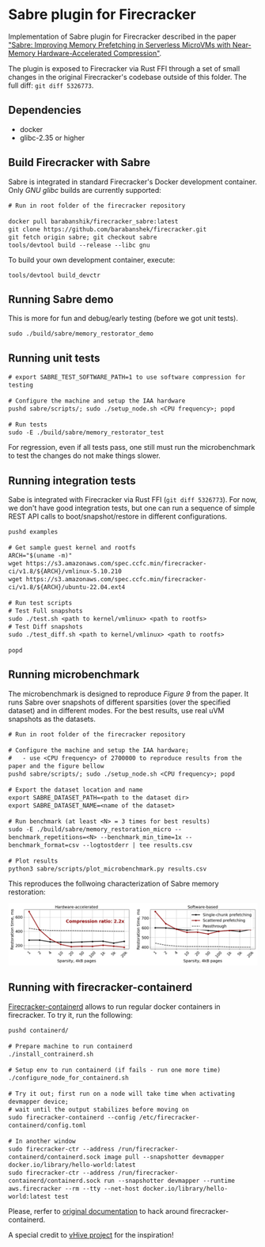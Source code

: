 # Sabre plugin for Firecracker

Implementation of Sabre plugin for Firecracker described in the paper ["Sabre: Improving Memory Prefetching in Serverless MicroVMs with Near-Memory Hardware-Accelerated Compression"]().

The plugin is exposed to Firecracker via Rust FFI through a set of small changes in the original Firecracker's codebase outside of this folder. The full diff: `git diff 5326773`.

## Dependencies
* docker
* glibc-2.35 or higher


## Build Firecracker with Sabre

Sabre is integrated in standard Firecracker's Docker development container. Only *GNU glibc* builds are currently supported:

```
# Run in root folder of the firecracker repository

docker pull barabanshik/firecracker_sabre:latest
git clone https://github.com/barabanshek/firecracker.git
git fetch origin sabre; git checkout sabre
tools/devtool build --release --libc gnu
```

To build your own development container, execute:
```
tools/devtool build_devctr
```


## Running Sabre demo

This is more for fun and debug/early testing (before we got unit tests).

```
sudo ./build/sabre/memory_restorator_demo
```

## Running unit tests
```
# export SABRE_TEST_SOFTWARE_PATH=1 to use software compression for testing

# Configure the machine and setup the IAA hardware
pushd sabre/scripts/; sudo ./setup_node.sh <CPU frequency>; popd

# Run tests
sudo -E ./build/sabre/memory_restorator_test
```

For regression, even if all tests pass, one still must run the microbenchmark to test the changes do not make things slower.

## Running integration tests

Sabe is integrated with Firecracker via Rust FFI (`git diff 5326773`). For now, we don't have good integration tests, but one can run a sequence of simple REST API calls to boot/snapshot/restore in different configurations.
```
pushd examples

# Get sample guest kernel and rootfs
ARCH="$(uname -m)"
wget https://s3.amazonaws.com/spec.ccfc.min/firecracker-ci/v1.8/${ARCH}/vmlinux-5.10.210
wget https://s3.amazonaws.com/spec.ccfc.min/firecracker-ci/v1.8/${ARCH}/ubuntu-22.04.ext4

# Run test scripts
# Test Full snapshots
sudo ./test.sh <path to kernel/vmlinux> <path to rootfs>
# Test Diff snapshots
sudo ./test_diff.sh <path to kernel/vmlinux> <path to rootfs>

popd
```

## Running microbenchmark

The microbenchmark is designed to reproduce *Figure 9* from the paper. It runs Sabre over snapshots of different sparsities (over the specified dataset) and in different modes. For the best results, use real uVM snapshots as the datasets.

```
# Run in root folder of the firecracker repository

# Configure the machine and setup the IAA hardware;
#   - use <CPU frequency> of 2700000 to reproduce results from the paper and the figure bellow
pushd sabre/scripts/; sudo ./setup_node.sh <CPU frequency>; popd

# Export the dataset location and name
export SABRE_DATASET_PATH=<path to the dataset dir>
export SABRE_DATASET_NAME=<name of the dataset>

# Run benchmark (at least <N> = 3 times for best results)
sudo -E ./build/sabre/memory_restoration_micro --benchmark_repetitions=<N> --benchmark_min_time=1x --benchmark_format=csv --logtostderr | tee results.csv

# Plot results
python3 sabre/scripts/plot_microbenchmark.py results.csv
```

This reproduces the follwoing characterization of Sabre memory restoration:

![handling](images/handling_plots.png)

## Running with firecracker-containerd

[Firecracker-containerd](https://github.com/firecracker-microvm/firecracker-containerd) allows to run regular docker containers in firecracker. To try it, run the following:

```
pushd containerd/

# Prepare machine to run containerd
./install_contrainerd.sh

# Setup env to run containerd (if fails - run one more time)
./configure_node_for_containerd.sh

# Try it out; first run on a node will take time when activating devmapper device;
# wait until the output stabilizes before moving on
sudo firecracker-containerd --config /etc/firecracker-containerd/config.toml

# In another window
sudo firecracker-ctr --address /run/firecracker-containerd/containerd.sock image pull --snapshotter devmapper docker.io/library/hello-world:latest
sudo firecracker-ctr --address /run/firecracker-containerd/containerd.sock run --snapshotter devmapper --runtime aws.firecracker --rm --tty --net-host docker.io/library/hello-world:latest test
```

Please, rerfer to [original documentation](https://github.com/firecracker-microvm/firecracker-containerd/blob/main/docs/getting-started.md) to hack around firecracker-containerd.

A special credit to [vHive project](https://github.com/vhive-serverless/vHive) for the inspiration!
